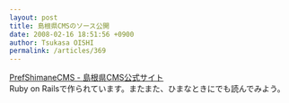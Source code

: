 ```yaml
---
layout: post
title: 島根県CMSのソース公開
date: 2008-02-16 18:51:56 +0900
author: Tsukasa OISHI
permalink: /articles/369
---
```



[PrefShimaneCMS - 島根県CMS公式サイト](http://projects.netlab.jp/PrefShimaneCMS/)  
Ruby on Railsで作られています。またまた、ひまなときにでも読んでみよう。  

